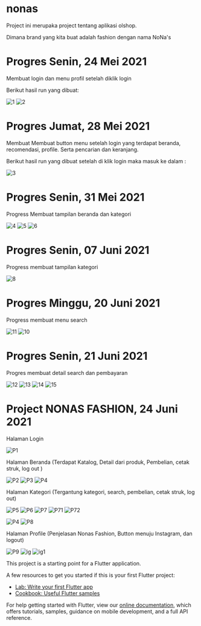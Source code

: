 # nonas

Project ini merupaka project tentang aplikasi olshop.

Dimana brand yang kita buat adalah fashion dengan nama NoNa's

# Progres Senin, 24 Mei 2021

Membuat login dan menu profil setelah diklik login 

Berikut hasil run yang dibuat:


![1](https://user-images.githubusercontent.com/64391805/119915674-34ad5200-bf8d-11eb-9203-e4c1e87e0adf.jpeg)
![2](https://user-images.githubusercontent.com/64391805/119915849-91107180-bf8d-11eb-9398-1c685fa44208.JPG)

# Progres Jumat, 28 Mei 2021

Membuat Membuat button menu setelah login yang terdapat beranda, recomendasi, profile. Serta pencarian dan keranjang. 

Berikut hasil run yang dibuat setelah di klik login maka masuk ke dalam :

![3](https://user-images.githubusercontent.com/64391805/119916473-cbc6d980-bf8e-11eb-9c03-f594f0654e7a.JPG)

# Progres Senin, 31 Mei 2021

Progress Membuat tampilan beranda dan kategori

![4](https://user-images.githubusercontent.com/64391805/120117097-c4cde000-c1b5-11eb-8d57-a7ef78b3e020.jpeg)
![5](https://user-images.githubusercontent.com/64391805/120117099-c8f9fd80-c1b5-11eb-96fa-fcf40ca04d6c.jpeg)
![6](https://user-images.githubusercontent.com/64391805/120117102-cbf4ee00-c1b5-11eb-8ab7-0d30082b1e7d.jpeg)


# Progres Senin, 07 Juni 2021

Progress membuat tampilan kategori

![8](https://user-images.githubusercontent.com/64391805/121612474-ae146c80-ca84-11eb-8ce4-26f541ceea7f.JPG)


# Progres Minggu, 20 Juni 2021

Progress membuat menu search

![11](https://user-images.githubusercontent.com/72908077/122682426-6c718780-d223-11eb-8da9-a9adc393edea.JPG)
![10](https://user-images.githubusercontent.com/72908077/122682427-6da2b480-d223-11eb-9b5f-2b92c5c84910.JPG)


# Progres Senin, 21 Juni 2021

Progres membuat detail search dan pembayaran

![12](https://user-images.githubusercontent.com/71867557/122682500-f02b7400-d223-11eb-8ded-1da108377f1e.JPG)
![13](https://user-images.githubusercontent.com/71867557/122682501-f1f53780-d223-11eb-986e-88049effff25.JPG)
![14](https://user-images.githubusercontent.com/64391805/122682618-ba3abf80-d224-11eb-857e-bc2ce57fbdbb.JPG)
![15](https://user-images.githubusercontent.com/64391805/122682621-be66dd00-d224-11eb-94f6-7d6432956323.JPG)

# Project NONAS FASHION, 24 Juni 2021

Halaman Login

![P1](https://user-images.githubusercontent.com/64391805/123141738-e5bae580-d482-11eb-80dd-266e143f5946.JPG)

Halaman Beranda (Terdapat Katalog, Detail dari produk, Pembelian, cetak struk, log out
)

![P2](https://user-images.githubusercontent.com/64391805/123141785-f4090180-d482-11eb-8a9e-069e4ae21a34.JPG)
![P3](https://user-images.githubusercontent.com/64391805/123141813-fcf9d300-d482-11eb-833b-c641b4533387.JPG)
![P4](https://user-images.githubusercontent.com/64391805/123141826-008d5a00-d483-11eb-9cf4-16e17ca07407.JPG)

Halaman Kategori (Tergantung kategori, search, pembelian, cetak struk, log out)

![P5](https://user-images.githubusercontent.com/64391805/123141866-0b47ef00-d483-11eb-8c34-1871fe105662.JPG)
![P6](https://user-images.githubusercontent.com/64391805/123141883-100ca300-d483-11eb-9073-f4f8255f166c.JPG)
![P7](https://user-images.githubusercontent.com/64391805/123141912-18fd7480-d483-11eb-85e2-5b05dcd803c8.JPG)
![P71](https://user-images.githubusercontent.com/64391805/123143257-91b10080-d484-11eb-9686-989d75f81260.JPG)
![P72](https://user-images.githubusercontent.com/64391805/123143271-95448780-d484-11eb-84b3-1fb01d028976.JPG)

![P4](https://user-images.githubusercontent.com/64391805/123142091-464a2280-d483-11eb-9715-dc4d6c82b7fc.JPG)
![P8](https://user-images.githubusercontent.com/64391805/123142111-49dda980-d483-11eb-9d79-069a69e0e850.JPG)

Halaman Profile (Penjelasan Nonas Fashion, Button menuju Instagram, dan logout)

![P9](https://user-images.githubusercontent.com/64391805/123142485-ae990400-d483-11eb-9bb7-2f1881140e56.JPG)
![ig](https://user-images.githubusercontent.com/64391805/123143160-734b0500-d484-11eb-92c6-ae6d21f70cdd.jpeg)
![ig1](https://user-images.githubusercontent.com/64391805/123143182-7c3bd680-d484-11eb-8950-c2e909f27c30.jpeg)






This project is a starting point for a Flutter application.

A few resources to get you started if this is your first Flutter project:

- [Lab: Write your first Flutter app](https://flutter.dev/docs/get-started/codelab)
- [Cookbook: Useful Flutter samples](https://flutter.dev/docs/cookbook)

For help getting started with Flutter, view our
[online documentation](https://flutter.dev/docs), which offers tutorials,
samples, guidance on mobile development, and a full API reference.
